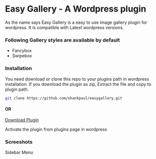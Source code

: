 # Easy Gallery - A Wordpress plugin

As the name says Easy Gallery is a easy to use image gallery plugin for wordpress. It is compatible with Latest wordpress versions.
### Following Gallery styles are available by default
  - Fancybox
  - Swipebox
### Installation

You need download or clone this repo to your plugins path in wordpress installation. If you download the plugin as zip, Extract the file and copy to plugin path.

```sh
git clone https://github.com/shankpaul/easygallery.git
```
#### OR
[Download Plugin](https://github.com/shankpaul/easygallery/archive/master.zip)

Activate the plugin from plugins page in wordpress

### Screeshots

Sidebar Menu
